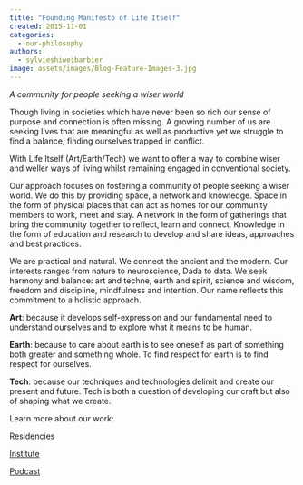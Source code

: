 ```yaml
---
title: "Founding Manifesto of Life Itself"
created: 2015-11-01
categories: 
  - our-philosophy
authors: 
  - sylvieshiweibarbier
image: assets/images/Blog-Feature-Images-3.jpg
---
```


_A community for people seeking a wiser world_

Though living in societies which have never been so rich our sense of purpose and connection is often missing. A growing number of us are seeking lives that are meaningful as well as productive yet we struggle to find a balance, finding ourselves trapped in conflict.

With Life Itself (Art/Earth/Tech) we want to offer a way to combine wiser and weller ways of living whilst remaining engaged in conventional society.

Our approach focuses on fostering a community of people seeking a wiser world. We do this by providing space, a network and knowledge. Space in the form of physical places that can act as homes for our community members to work, meet and stay. A network in the form of gatherings that bring the community together to reflect, learn and connect. Knowledge in the form of education and research to develop and share ideas, approaches and best practices.

We are practical and natural. We connect the ancient and the modern. Our interests ranges from nature to neuroscience, Dada to data. We seek harmony and balance: art and techne, earth and spirit, science and wisdom, freedom and discipline, mindfulness and intention. Our name reflects this commitment to a holistic approach.

**Art**: because it develops self-expression and our fundamental need to understand ourselves and to explore what it means to be human.

**Earth**: because to care about earth is to see oneself as part of something both greater and something whole. To find respect for earth is to find respect for ourselves.

**Tech**: because our techniques and technologies delimit and create our present and future. Tech is both a question of developing our craft but also of shaping what we create.

Learn more about our work:

Residencies

[Institute](https://lifeitself.org/institute/)

[Podcast](https://anchor.fm/life-itself)
